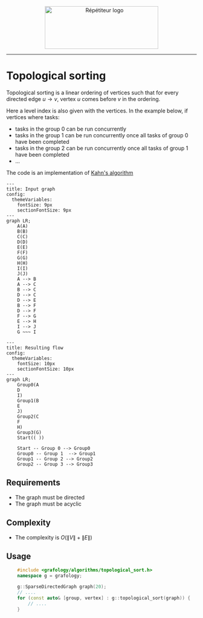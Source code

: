 <div align="center">
    <img 
        src="logo.png" 
        alt="Répétiteur logo"
        height="113px"
        width="300px"
        />
</div>
<hr/>

# Topological sorting
Topological sorting is a linear ordering of vertices such that for every directed edge $u \rightarrow v$, vertex $u$ comes before $v$ in the ordering.

Here a level index is also given with the vertices. In the example below, if vertices where tasks:
- tasks in the group 0 can be run concurrently
- tasks in the group 1 can be run concurrently once all tasks of group 0 have been completed
- tasks in the group 2 can be run concurrently once all tasks of group 1 have been completed
- ...

The code is an implementation of [Kahn's algorithm](https://en.wikipedia.org/wiki/Topological_sorting#Kahn's_algorithm)


```mermaid
---
title: Input graph
config:
  themeVariables:
    fontSize: 9px
    sectionFontSize: 9px
---
graph LR;
    A(A)
    B(B)
    C(C)
    D(D)
    E(E)
    F(F)
    G(G)
    H(H)
    I(I)
    J(J)
    A --> B
    A --> C
    B --> C
    D --> C
    D --> E
    B --> F
    D --> F
    F --> G
    E --> H
    I --> J
    G ~~~ I
```

```mermaid
---
title: Resulting flow
config:
  themeVariables:
    fontSize: 10px
    sectionFontSize: 10px
---
graph LR;
    Group0(A
    D
    I)
    Group1(B
    E
    J)
    Group2(C
    F
    H)
    Group3(G)
    Start(( ))
    
    Start -- Group 0 --> Group0
    Group0 -- Group 1  --> Group1
    Group1 -- Group 2 --> Group2
    Group2 -- Group 3 --> Group3
```

## Requirements
- The graph must be directed
- The graph must be acyclic

## Complexity
- The complexity is $O(\lVert V \rVert + \lVert E \rVert)$

## Usage
```C++
    #include <grafology/algorithms/topological_sort.h>
    namespace g = grafology;

    g::SparseDirectedGraph graph(20);
    // ....
    for (const auto& [group, vertex] : g::topological_sort(graph)) {
        // ....
    }

```
